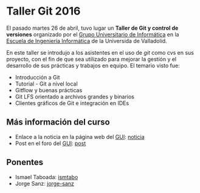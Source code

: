 # Taller Git 2016

El pasado martes 26 de abril, tuvo lugar un **Taller de Git y control de versiones** organizado por el [Grupo Universitario de Informática](https://www.gui.uva.es/) en la [Escuela de Ingeniería Informática](https://www.inf.uva.es/) de la Universida de Valladolid.

En este taller se introdujo a los asistentes en el uso de _git_ como cvs en sus proyecto, con el fin de que sea utilizado para mejorar la gestión y el desarrollo de sus prácticas y trabajos en equipo. El temario visto fue:

- Introducción a Git
- Tutorial - Git a nivel local
- Gitflow y buenas prácticas 
- Git LFS orientado a archivos grandes y binarios
- Clientes gráficos de Git e integración en IDEs

Más información del curso
----
- Enlace a la noticia en la página web del [GUI](https://www.gui.uva.es/): [noticia](https://www.gui.uva.es/taller-git/)
- Post en el foro del [GUI](https://foro.gui.uva.es/): [post](https://foro.gui.uva.es/t/charla-de-git-sistema-de-control-de-versiones/930)

Ponentes
----
- Ismael Taboada: [ismtabo](http://github.com/ismtabo)
- Jorge Sanz: [jorge-sanz](https://github.com/jorge-sanz)
